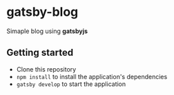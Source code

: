 # gatsby-blog

Simaple blog using **gatsbyjs**


## Getting started

- Clone this repository
- `npm install` to install the application's dependencies
- `gatsby develop` to start the application

